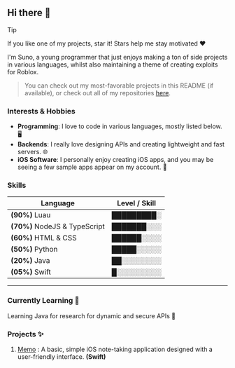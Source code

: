 ## Hi there 👋

> [!TIP]
> If you like one of my projects, star it! Stars help me stay motivated ❤️

I'm Suno, a young programmer that just enjoys making a ton of side projects in various languages, whilst also maintaining a theme of creating exploits for Roblox.
> You can check out my most-favorable projects in this README (if available), or check out all of my repositories [here](https://github.com/mr-suno?tab=repositories).

### Interests & Hobbies
* **Programming**:  I love to code in various languages, mostly listed below. 🖥️
* **Backends**: I really love designing APIs and creating lightweight and fast servers. 🌐
* **iOS Software**: I personally enjoy creating iOS apps, and you may be seeing a few sample apps appear on my account. 📱

### Skills
| Language          | Level / Skill |
|-------------------|-------------------|
| **(90%)** Luau | █████████░ |
| **(70%)** NodeJS & TypeScript | ███████░░░ |
| **(60%)** HTML & CSS | ██████░░░░ |
| **(50%)** Python | █████░░░░░ |
| **(20%)** Java | ██░░░░░░░░ |
| **(05%)** Swift | █░░░░░░░░░ |
--- 

### Currently Learning 📖
Learning Java for research for dynamic and secure APIs 🍵

### Projects ✨
1. [Memo](https://github.com/mr-suno/Memo) : A basic, simple iOS note-taking application designed with a user-friendly interface. **(Swift)**
